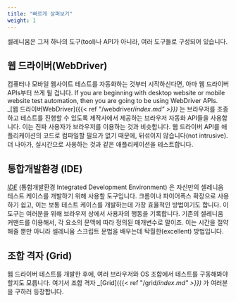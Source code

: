 ```yaml
---
title: "빠르게 살펴보기"
weight: 1
---
```

셀레니움은 그저 하나의 도구(tool)나 API가 아니라, 여러 도구들로 구성되어 있습니다.

## 웹 드라이버(WebDriver)

컴퓨터나 모바일 웹사이트 테스트를 자동화하는 것부터 시작하신다면, 아마 웹 드라이버 APIs부터 쓰게 될 겁니다. 
If you are beginning with desktop website or mobile website test automation, then you
are going to be using WebDriver APIs. _[웹 드라이버WebDriver]({{< ref "/webdriver/_index.md" >}})_ 
는 브라우저를 조종하고 테스트를 진행할 수 있도록 제작사에서 제공하는 브라우저 자동화 API들을 사용합니다. 이는 진짜 사용자가 브라우저를 이용하는 것과 비슷합니다. 웹 드라이버 API를 애플리케이션의 코드로 컴파일할 필요가 없기 때문에, 뒤섞이지 않습니다(not intrusive). 더 나아가, 실시간으로 사용하는 것과 같은 애플리케이션을 테스트합니다.

## 통합개발환경 (IDE)

_[IDE](https://selenium.dev/selenium-ide)_ (통합개발환경 Integrated Development Environment) 
은 자신만의 셀레니움 테스트 케이스를 개발하기 위해 사용할 도구입니다.
크롬이나 파이어폭스 확장으로 사용하기 쉽고, 이는 보통 테스트 케이스를 개발하는데 가장 효율적인 방법이기도 합니다. 이 도구는 여러분을 위해 브라우저 상에서 사용자의 행동을 기록합니다. 기존의 셀레니움 커맨드를 이용해서, 각 요소의 문맥에 따라 정의된 매개변수로 말이죠. 이는 시간을 절약해줄 뿐만 아니라 셀레니움 스크립트 문법을 배우는데 탁월한(excellent) 방법입니다.

## 조합 격자 (Grid)

웹 드라이버 테스트를 개발한 후에, 여러 브라우저와 OS 조합에서 테스트를 구동해봐야 할지도 모릅니다. 여기서 조합 격자 _[Grid]({{< ref "/grid/_index.md" >}})_ 가 여러분을 구하러 등장합니다.
